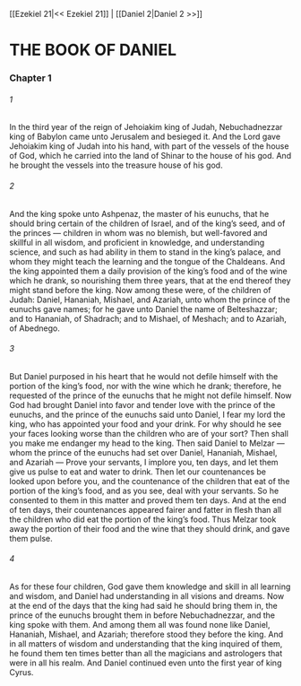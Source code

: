 [[Ezekiel 21|<< Ezekiel 21]]  |  [[Daniel 2|Daniel 2 >>]]

# THE BOOK OF DANIEL
### Chapter 1
###### 1
In the third year of the reign of Jehoiakim king of Judah, Nebuchadnezzar king of Babylon came unto Jerusalem and besieged it. And the Lord gave Jehoiakim king of Judah into his hand, with part of the vessels of the house of God, which he carried into the land of Shinar to the house of his god. And he brought the vessels into the treasure house of his god.

###### 2
And the king spoke unto Ashpenaz, the master of his eunuchs, that he should bring certain of the children of Israel, and of the king’s seed, and of the princes — children in whom was no blemish, but well-favored and skillful in all wisdom, and proficient in knowledge, and understanding science, and such as had ability in them to stand in the king’s palace, and whom they might teach the learning and the tongue of the Chaldeans. And the king appointed them a daily provision of the king’s food and of the wine which he drank, so nourishing them three years, that at the end thereof they might stand before the king. Now among these were, of the children of Judah: Daniel, Hananiah, Mishael, and Azariah, unto whom the prince of the eunuchs gave names; for he gave unto Daniel the name of Belteshazzar; and to Hananiah, of Shadrach; and to Mishael, of Meshach; and to Azariah, of Abednego.

###### 3
But Daniel purposed in his heart that he would not defile himself with the portion of the king’s food, nor with the wine which he drank; therefore, he requested of the prince of the eunuchs that he might not defile himself. Now God had brought Daniel into favor and tender love with the prince of the eunuchs, and the prince of the eunuchs said unto Daniel, I fear my lord the king, who has appointed your food and your drink. For why should he see your faces looking worse than the children who are of your sort? Then shall you make me endanger my head to the king. Then said Daniel to Melzar — whom the prince of the eunuchs had set over Daniel, Hananiah, Mishael, and Azariah — Prove your servants, I implore you, ten days, and let them give us pulse to eat and water to drink. Then let our countenances be looked upon before you, and the countenance of the children that eat of the portion of the king’s food, and as you see, deal with your servants. So he consented to them in this matter and proved them ten days. And at the end of ten days, their countenances appeared fairer and fatter in flesh than all the children who did eat the portion of the king’s food. Thus Melzar took away the portion of their food and the wine that they should drink, and gave them pulse.

###### 4
As for these four children, God gave them knowledge and skill in all learning and wisdom, and Daniel had understanding in all visions and dreams. Now at the end of the days that the king had said he should bring them in, the prince of the eunuchs brought them in before Nebuchadnezzar, and the king spoke with them. And among them all was found none like Daniel, Hananiah, Mishael, and Azariah; therefore stood they before the king. And in all matters of wisdom and understanding that the king inquired of them, he found them ten times better than all the magicians and astrologers that were in all his realm. And Daniel continued even unto the first year of king Cyrus.